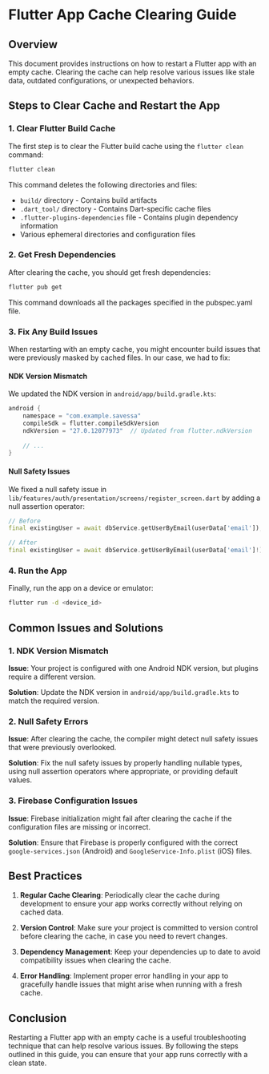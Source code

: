 # Flutter App Cache Clearing Guide

## Overview

This document provides instructions on how to restart a Flutter app with an empty cache. Clearing the cache can help resolve various issues like stale data, outdated configurations, or unexpected behaviors.

## Steps to Clear Cache and Restart the App

### 1. Clear Flutter Build Cache

The first step is to clear the Flutter build cache using the `flutter clean` command:

```bash
flutter clean
```

This command deletes the following directories and files:
- `build/` directory - Contains build artifacts
- `.dart_tool/` directory - Contains Dart-specific cache files
- `.flutter-plugins-dependencies` file - Contains plugin dependency information
- Various ephemeral directories and configuration files

### 2. Get Fresh Dependencies

After clearing the cache, you should get fresh dependencies:

```bash
flutter pub get
```

This command downloads all the packages specified in the pubspec.yaml file.

### 3. Fix Any Build Issues

When restarting with an empty cache, you might encounter build issues that were previously masked by cached files. In our case, we had to fix:

#### NDK Version Mismatch

We updated the NDK version in `android/app/build.gradle.kts`:

```kotlin
android {
    namespace = "com.example.savessa"
    compileSdk = flutter.compileSdkVersion
    ndkVersion = "27.0.12077973"  // Updated from flutter.ndkVersion
    
    // ...
}
```

#### Null Safety Issues

We fixed a null safety issue in `lib/features/auth/presentation/screens/register_screen.dart` by adding a null assertion operator:

```dart
// Before
final existingUser = await dbService.getUserByEmail(userData['email']);

// After
final existingUser = await dbService.getUserByEmail(userData['email']!);
```

### 4. Run the App

Finally, run the app on a device or emulator:

```bash
flutter run -d <device_id>
```

## Common Issues and Solutions

### 1. NDK Version Mismatch

**Issue**: Your project is configured with one Android NDK version, but plugins require a different version.

**Solution**: Update the NDK version in `android/app/build.gradle.kts` to match the required version.

### 2. Null Safety Errors

**Issue**: After clearing the cache, the compiler might detect null safety issues that were previously overlooked.

**Solution**: Fix the null safety issues by properly handling nullable types, using null assertion operators where appropriate, or providing default values.

### 3. Firebase Configuration Issues

**Issue**: Firebase initialization might fail after clearing the cache if the configuration files are missing or incorrect.

**Solution**: Ensure that Firebase is properly configured with the correct `google-services.json` (Android) and `GoogleService-Info.plist` (iOS) files.

## Best Practices

1. **Regular Cache Clearing**: Periodically clear the cache during development to ensure your app works correctly without relying on cached data.

2. **Version Control**: Make sure your project is committed to version control before clearing the cache, in case you need to revert changes.

3. **Dependency Management**: Keep your dependencies up to date to avoid compatibility issues when clearing the cache.

4. **Error Handling**: Implement proper error handling in your app to gracefully handle issues that might arise when running with a fresh cache.

## Conclusion

Restarting a Flutter app with an empty cache is a useful troubleshooting technique that can help resolve various issues. By following the steps outlined in this guide, you can ensure that your app runs correctly with a clean state.
